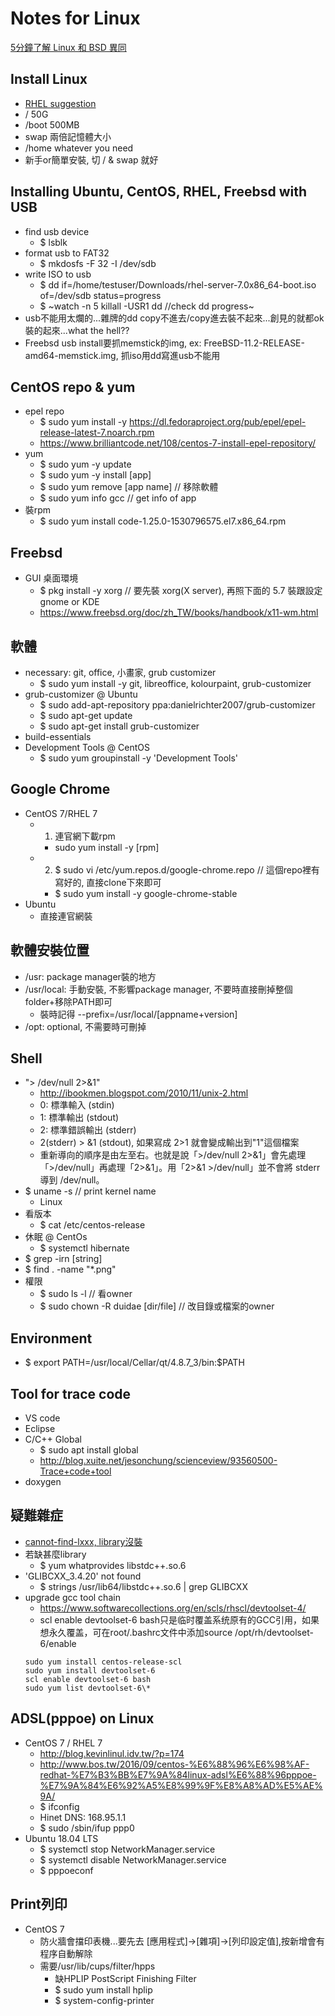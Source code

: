 # Notes for Linux
[5分鐘了解 Linux 和 BSD 異同](https://www.linuxpilot.com/linux-bsd)

## Install Linux
* [RHEL suggestion](https://access.redhat.com/documentation/zh-tw/red_hat_enterprise_linux/7/html/installation_guide/sect-disk-partitioning-setup-x86#sect-recommended-partitioning-scheme-x86)
* / 50G
* /boot 500MB
* swap 兩倍記憶體大小
* /home whatever you need
* 新手or簡單安裝, 切 / & swap 就好

## Installing Ubuntu, CentOS, RHEL, Freebsd with USB
* find usb device
  * $ lsblk
* format usb to FAT32
  * $ mkdosfs -F 32 -I /dev/sdb
* write ISO to usb
  * $ dd if=/home/testuser/Downloads/rhel-server-7.0x86_64-boot.iso of=/dev/sdb status=progress
  * $ ~watch -n 5 killall -USR1 dd //check dd progress~
* usb不能用太爛的...雜牌的dd copy不進去/copy進去裝不起來...創見的就都ok裝的起來...what the hell??
* Freebsd usb install要抓memstick的img, ex: FreeBSD-11.2-RELEASE-amd64-memstick.img, 抓iso用dd寫進usb不能用

## CentOS repo & yum
* epel repo
  * $ sudo yum install -y https://dl.fedoraproject.org/pub/epel/epel-release-latest-7.noarch.rpm
  * https://www.brilliantcode.net/108/centos-7-install-epel-repository/
* yum 
  * $ sudo yum -y update
  * $ sudo yum -y install [app]
  * $ sudo yum remove [app name] // 移除軟體
  * $ sudo yum info gcc // get info of app
* 裝rpm
  * $ sudo yum install code-1.25.0-1530796575.el7.x86_64.rpm
  
## Freebsd
* GUI 桌面環境
  * $ pkg install -y xorg // 要先裝 xorg(X server), 再照下面的 5.7 裝跟設定gnome or KDE
  * https://www.freebsd.org/doc/zh_TW/books/handbook/x11-wm.html

## 軟體
* necessary: git, office, 小畫家, grub customizer
  * $ sudo yum install -y git, libreoffice, kolourpaint, grub-customizer
 * grub-customizer @ Ubuntu
    * $ sudo add-apt-repository ppa:danielrichter2007/grub-customizer
    * $ sudo apt-get update
    * $ sudo apt-get install grub-customizer
* build-essentials
* Development Tools @ CentOS
  * $ sudo yum groupinstall -y 'Development Tools'
  
## Google Chrome
* CentOS 7/RHEL 7
  * 1. 連官網下載rpm
    * sudo yum install -y [rpm]
  * 2. $ sudo vi /etc/yum.repos.d/google-chrome.repo // 這個repo裡有寫好的, 直接clone下來即可
    * $ sudo yum install -y google-chrome-stable
* Ubuntu
  * 直接連官網裝
  
## 軟體安裝位置
* /usr: package manager裝的地方
* /usr/local: 手動安裝, 不影響package manager, 不要時直接刪掉整個folder+移除PATH即可
  * 裝時記得 --prefix=/usr/local/[appname+version]
* /opt: optional, 不需要時可刪掉

## Shell
* "> /dev/null 2>&1"
  * http://ibookmen.blogspot.com/2010/11/unix-2.html
  * 0: 標準輸入 (stdin)
  * 1: 標準輸出 (stdout)
  * 2: 標準錯誤輸出 (stderr)
  * 2(stderr) > &1 (stdout), 如果寫成 2>1 就會變成輸出到"1"這個檔案
  * 重新導向的順序是由左至右。也就是說「>/dev/null 2>&1」會先處理「>/dev/null」再處理「2>&1」。用「2>&1 >/dev/null」並不會將 stderr 導到 /dev/null。
* $ uname -s  // print kernel name
  * Linux
* 看版本
  * $ cat /etc/centos-release
* 休眠 @ CentOs
  * $ systemctl hibernate
* $ grep -irn [string]
* $ find . -name "\*.png"
* 權限
  * $ sudo ls -l // 看owner
  * $ sudo chown -R duidae [dir/file] // 改目錄或檔案的owner

## Environment
* $ export PATH=/usr/local/Cellar/qt/4.8.7_3/bin:$PATH 

## Tool for trace code
* VS code
* Eclipse
* C/C++ Global
  * $ sudo apt install global
  * http://blog.xuite.net/jesonchung/scienceview/93560500-Trace+code+tool
* doxygen

## 疑難雜症
* [cannot-find-lxxx, library沒裝](http://i-pogo.blogspot.com/2010/01/usrbinld-cannot-find-lxxx.html)
* 若缺甚麼library
  * $ yum whatprovides libstdc++.so.6
* 'GLIBCXX_3.4.20' not found
  * $ strings  /usr/lib64/libstdc++.so.6 | grep GLIBCXX
* upgrade gcc tool chain
  * https://www.softwarecollections.org/en/scls/rhscl/devtoolset-4/
  * scl enable devtoolset-6 bash只是临时覆盖系统原有的GCC引用，如果想永久覆盖，可在root/.bashrc文件中添加source /opt/rh/devtoolset-6/enable
  ```
  sudo yum install centos-release-scl
  sudo yum install devtoolset-6
  scl enable devtoolset-6 bash
  sudo yum list devtoolset-6\*
  ```

## ADSL(pppoe) on Linux
* CentOS 7 / RHEL 7
  * http://blog.kevinlinul.idv.tw/?p=174
  * http://www.bos.tw/2016/09/centos-%E6%88%96%E6%98%AF-redhat-%E7%B3%BB%E7%9A%84linux-adsl%E6%88%96pppoe-%E7%9A%84%E6%92%A5%E8%99%9F%E8%A8%AD%E5%AE%9A/
  * $ ifconfig
  * Hinet DNS: 168.95.1.1
  * $ sudo /sbin/ifup ppp0
* Ubuntu 18.04 LTS
  * $ systemctl stop NetworkManager.service
  * $ systemctl disable NetworkManager.service
  * $ pppoeconf

## Print列印
* CentOS 7
  * 防火牆會擋印表機...要先去 [應用程式]->[雜項]->[列印設定值],按新增會有程序自動解除
  * 需要/usr/lib/cups/filter/hpps
    * 缺HPLIP PostScript Finishing Filter
    * $ sudo yum install hplip
    * $ system-config-printer
